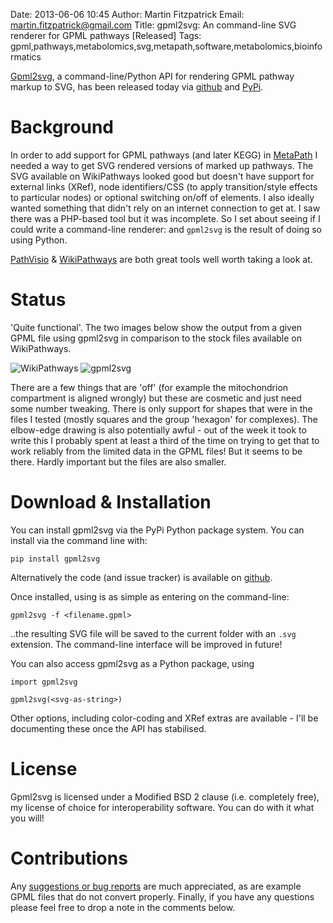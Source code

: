Date: 2013-06-06 10:45
Author: Martin Fitzpatrick
Email: martin.fitzpatrick@gmail.com
Title: gpml2svg: An command-line SVG renderer for GPML pathways [Released]
Tags: gpml,pathways,metabolomics,svg,metapath,software,metabolomics,bioinformatics

[Gpml2svg][gpml2svg-github], a command-line/Python API for rendering GPML pathway markup to SVG, has been released today via [github][gpml2svg-github] and [PyPi][gpml2svg-pypi].

# Background
In order to add support for GPML pathways (and later KEGG) in [MetaPath][metapath-github] I needed a way to get SVG rendered versions of marked up pathways. The SVG available on WikiPathways looked good but doesn't have support for external links (XRef), node identifiers/CSS (to apply transition/style effects to particular nodes) or optional switching on/off of elements. I also ideally wanted something that didn't rely on an internet connection to get at. I saw there was a PHP-based tool but it was incomplete. So I set about seeing if I could write a command-line renderer: and `gpml2svg` is the result of doing so using Python.

[PathVisio][pathvisio] & [WikiPathways][wikipathways] are both great tools well worth taking a look at.

# Status
'Quite functional'. The two images below show the output from a given GPML file using gpml2svg in comparison to the stock files available on WikiPathways. 

![WikiPathways](/static/images/software/gpml2svg_wikipathways.png)
![gpml2svg](/static/images/software/gpml2svg_gpml2svg.png)


There are a few things that are 'off' (for example the mitochondrion compartment is aligned wrongly) but these are cosmetic and just need some number tweaking. There is only support for shapes that were in the files I tested (mostly squares and the group 'hexagon' for complexes). The elbow-edge drawing is also potentially awful - out of the week it took to write this I probably spent at least a third of the time on trying to get that to work reliably from the limited data in the GPML files! But it seems to be there. Hardly important but the files are also smaller.

# Download & Installation
You can install gpml2svg via the PyPi Python package system. You can install via the command line with:

    pip install gpml2svg

Alternatively the code (and issue tracker) is available on [github][gpml2svg-github].

Once installed, using is as simple as entering on the command-line:

	gpml2svg -f <filename.gpml>
	
..the resulting SVG file will be saved to the current folder with an `.svg` extension. The command-line interface will be improved in future!

You can also access gpml2svg as a Python package, using

	import gpml2svg
	
	gpml2svg(<svg-as-string>)
	
Other options, including color-coding and XRef extras are available - I'll be documenting these once the API has stabilised.

# License
Gpml2svg is licensed under a Modified BSD 2 clause (i.e. completely free), my license of choice for interoperability software. You can do with it what you will!

# Contributions
Any [suggestions or bug reports][gpml2svg-github] are much appreciated, as are example GPML files that do not convert properly. Finally, if you have any questions please feel free to drop a note in the comments below.


 [gpml2svg-github]:https://github.com/mfitzp/gpml2svg
 [metapath-github]: https://github.com/mfitzp/metapath
 [gpml2svg-pypi]: https://pypi.python.orgpypi?:action=display&name=gpml2svg&version=0.1.3
 [pathvisio]: http://www.pathvisio.org/
 [wikipathways]: http://wikipathways.org/

